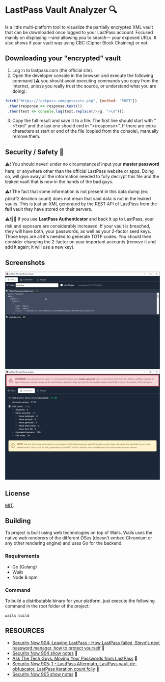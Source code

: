 # LastPass Vault Analyzer 🔍

Is a little multi-platform tool to visualize the partially encrypted XML vault that can be downloaded once logged to your LastPass account. Focused mainly on displaying —and allowing you to search— your exposed URLs. It also shows if your vault was using CBC (Cipher Block Chaining) or not.

## Downloading your "encrypted" vault

1) Log in to lastpass.com (the official site).
2) Open the developer console in the browser and execute the following command (⚠️ you should avoid executing commands you copy from the Internet, unless you really trust the source, or understand what you are doing):
```javascript
fetch("https://lastpass.com/getaccts.php", {method: "POST"})
 .then(response => response.text())
 .then(text => console.log(text.replace(/>/g, ">\n")));
```

3) Copy the full result and save it to a file. The first line should start with "<\?xml" and the last one should end in "<\/response>". If there are extra characters at start or end of the file (copied from the console), manually remove them.

## Security / Safety 📢

⚠️❗ You should never! under no circumstances! input your **master password** here, or anywhere other than the official LastPass website or apps. Doing so, will give away all the information needed to fully decrypt this file and the leaked vault that is now in the hands of the bad guys.

⚠️❗ The fact that some information is not present in this data dump (ex: pbkdf2 iteration count) does not mean that said data is not in the leaked vaults. This is just an XML generated by the REST API of LastPass from the <b>full</b> vault they have stored on their servers.

⚠️❗📢📱 if you use **LastPass Authenticator** and back it up to LastPass, your risk and exposure are considerably increased. If your vault is breached, they will have both, your passwords, as well as your 2-factor seed keys. Those keys are all it's needed to generate TOTP codes. You should then consider changing the 2-factor on your important accounts (remove it and add it again; it will use a new key).

## Screenshots

<img src="./docs/images/01b.png?raw=true" width="650" />

<br/>

<img src="./docs/images/02.png?raw=true" width="650" />

## License

[MIT](LICENSE).

## Building

To project is built using web technologies on top of Wails. Wails uses the native web renderers of the different OSes (doesn't embed Chromium or any other rendering engine) and uses Go for the backend.

### Requirements

- Go (Golang)
- Wails
- Node & npm

### Command

To build a distributable binary for your platform, just execute the following command in the root folder of the project:
```shell
wails build
```

## RESOURCES

- [Security Now 904: Leaving LastPass - How LastPass failed, Steve's next password manager, how to protect yourself](https://www.youtube.com/watch?v=GE7iUgfw8vI) 🎥
- [Security Now 904 show notes](https://www.grc.com/sn/SN-904-Notes.pdf) 📄
- [Ask The Tech Guys: Moving Your Passwords from LastPass](https://www.youtube.com/watch?v=c50T7X4x-7g) 🎥
- [Security Now 905: 1 - LastPass Aftermath, LastPass vault de-obfuscator, LastPass iteration count folly](https://www.youtube.com/watch?v=fTtUhluQiIk) 🎥
- [Security Now 905 show notes](https://www.grc.com/sn/SN-905-Notes.pdf) 📄
